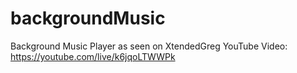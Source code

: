 # backgroundMusic
Background Music Player as seen on XtendedGreg YouTube Video: https://youtube.com/live/k6jqoLTWWPk
